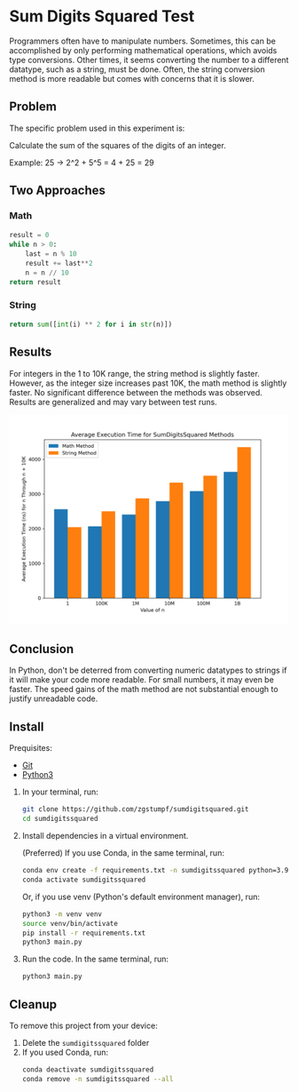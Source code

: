 # Sum Digits Squared Test

Programmers often have to manipulate numbers. Sometimes, this can be accomplished by only performing mathematical operations, which avoids type conversions. Other times, it seems converting the number to a different datatype, such as a string, must be done. Often, the string conversion method is more readable but comes with concerns that it is slower.

## Problem
The specific problem used in this experiment is:

Calculate the sum of the squares of the digits of an integer.

Example: 25 -> 2^2 + 5^5 = 4 + 25 = 29

## Two Approaches

### Math
```py
result = 0
while n > 0:
    last = n % 10
    result += last**2
    n = n // 10
return result
```

### String
```py
return sum([int(i) ** 2 for i in str(n)])
```

## Results
For integers in the 1 to 10K range, the string method is slightly faster. However, as the integer size increases past 10K, the math method is slightly faster. No significant difference between the methods was observed. Results are generalized and may vary between test runs.

![Results Graph](./SumDigitsSquaredGraph.png)

## Conclusion
In Python, don't be deterred from converting numeric datatypes to strings if it will make your code more readable. For small numbers, it may even be faster. The speed gains of the math method are not substantial enough to justify unreadable code.

## Install
Prequisites:
- [Git](https://git-scm.com/downloads)
- [Python3](https://www.python.org/downloads/)

1. In your terminal, run:
    ```bash
    git clone https://github.com/zgstumpf/sumdigitsquared.git
    cd sumdigitssquared
    ```
1. Install dependencies in a virtual environment.

    (Preferred) If you use Conda, in the same terminal, run:
    ```bash
    conda env create -f requirements.txt -n sumdigitssquared python=3.9.18
    conda activate sumdigitssquared
    ```

    Or, if you use venv (Python's default environment manager), run:
    ```bash
    python3 -m venv venv
    source venv/bin/activate
    pip install -r requirements.txt
    python3 main.py
    ```

1. Run the code. In the same terminal, run:
    ```bash
    python3 main.py
    ```

## Cleanup
To remove this project from your device:

1. Delete the `sumdigitssquared` folder
2. If you used Conda, run:
    ```bash
    conda deactivate sumdigitssquared
    conda remove -n sumdigitssquared --all
    ```